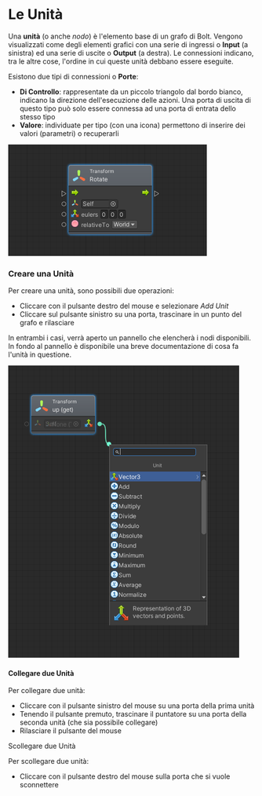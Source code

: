 # Le Unità

Una **unità** \(o anche _nodo_\) è l'elemento base di un grafo di Bolt. Vengono visualizzati come degli elementi grafici con una serie di ingressi o **Input** \(a sinistra\) ed una serie di uscite o **Output** \(a destra\). Le connessioni indicano, tra le altre cose, l'ordine in cui queste unità debbano essere eseguite.

Esistono due tipi di connessioni o **Porte**:

* **Di Controllo**: rappresentate da un piccolo triangolo dal bordo bianco, indicano la direzione dell'esecuzione delle azioni. Una porta di uscita di questo tipo può solo essere connessa ad una porta di entrata dello stesso tipo
* **Valore**: individuate per tipo \(con una icona\) permettono di inserire dei valori \(parametri\) o recuperarli

![L&apos;unit&#xE0; Rotate con una serie di elementi di ingresso ed uno di uscita](../.gitbook/assets/unit.png)

### Creare una Unità

Per creare una unità, sono possibili due operazioni:

* Cliccare con il pulsante destro del mouse e selezionare _Add Unit_
* Cliccare sul pulsante sinistro su una porta, trascinare in un punto del grafo e rilasciare

In entrambi i casi, verrà aperto un pannello che elencherà i nodi disponibili. In fondo al pannello è disponibile una breve documentazione di cosa fa l'unità in questione.

![Aggiungere una unit&#xE0;](../.gitbook/assets/add-unit.png)

#### Collegare due Unità

Per collegare due unità:

* Cliccare con il pulsante sinistro del mouse su una porta della prima unità
* Tenendo il pulsante premuto, trascinare il puntatore su una porta della seconda unità \(che sia possibile collegare\)
* Rilasciare il pulsante del mouse

Scollegare due Unità

Per scollegare due unità:

* Cliccare con il pulsante destro del mouse sulla porta che si vuole sconnettere



